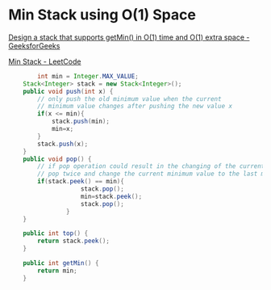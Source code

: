 # Min Stack using O(1) Space

[Design a stack that supports getMin() in O(1) time and O(1) extra space - GeeksforGeeks](https://www.geeksforgeeks.org/design-a-stack-that-supports-getmin-in-o1-time-and-o1-extra-space/)

[Min Stack - LeetCode](https://leetcode.com/problems/min-stack/)

```java
		int min = Integer.MAX_VALUE;
    Stack<Integer> stack = new Stack<Integer>();
    public void push(int x) {
        // only push the old minimum value when the current 
        // minimum value changes after pushing the new value x
        if(x <= min){          
            stack.push(min);
            min=x;
        }
        stack.push(x);
    }
    public void pop() {
        // if pop operation could result in the changing of the current minimum value, 
        // pop twice and change the current minimum value to the last minimum value.
        if(stack.peek() == min){
					stack.pop();
					min=stack.peek();
					stack.pop();
				}
    }

    public int top() {
        return stack.peek();
    }

    public int getMin() {
        return min;
    }
```